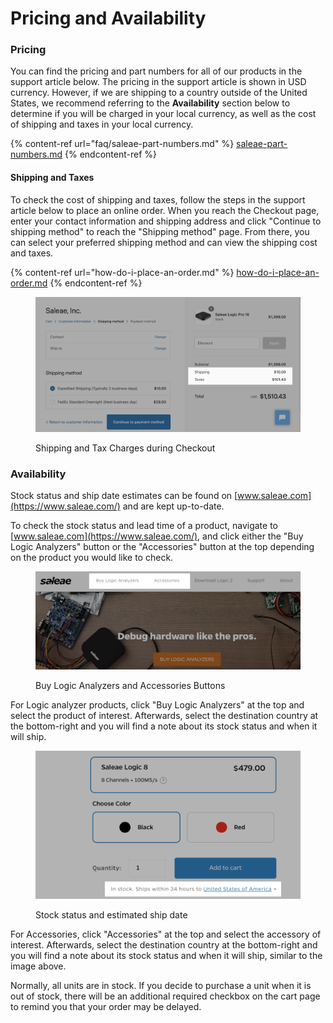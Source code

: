 # Pricing and Availability

### Pricing

You can find the pricing and part numbers for all of our products in the support article below. The pricing in the support article is shown in USD currency. However, if we are shipping to a country outside of the United States, we recommend referring to the **Availability** section below to determine if you will be charged in your local currency, as well as the cost of shipping and taxes in your local currency.

{% content-ref url="faq/saleae-part-numbers.md" %}
[saleae-part-numbers.md](faq/saleae-part-numbers.md)
{% endcontent-ref %}

#### Shipping and Taxes

To check the cost of shipping and taxes, follow the steps in the support article below to place an online order. When you reach the Checkout page, enter your contact information and shipping address and click "Continue to shipping method" to reach the "Shipping method" page. From there, you can select your preferred shipping method and can view the shipping cost and taxes.

{% content-ref url="how-do-i-place-an-order.md" %}
[how-do-i-place-an-order.md](how-do-i-place-an-order.md)
{% endcontent-ref %}

<figure><img src="../.gitbook/assets/Screen Shot 2022-10-12 at 1.35.16 PM.png" alt=""><figcaption><p>Shipping and Tax Charges during Checkout</p></figcaption></figure>

### Availability

Stock status and ship date estimates can be found on [www.saleae.com](https://www.saleae.com/) and are kept up-to-date.

To check the stock status and lead time of a product, navigate to [www.saleae.com](https://www.saleae.com/), and click either the "Buy Logic Analyzers" button or the "Accessories" button at the top depending on the product you would like to check.

<figure><img src="../.gitbook/assets/Screen Shot 2022-10-12 at 1.40.31 PM.png" alt=""><figcaption><p>Buy Logic Analyzers and Accessories Buttons</p></figcaption></figure>

For Logic analyzer products, click "Buy Logic Analyzers" at the top and select the product of interest. Afterwards, select the destination country at the bottom-right and you will find a note about its stock status and when it will ship.

<figure><img src="../.gitbook/assets/Screen Shot 2022-10-12 at 1.43.50 PM.png" alt=""><figcaption><p>Stock status and estimated ship date</p></figcaption></figure>

For Accessories, click "Accessories" at the top and select the accessory of interest. Afterwards, select the destination country at the bottom-right and you will find a note about its stock status and when it will ship, similar to the image above.

Normally, all units are in stock. If you decide to purchase a unit when it is out of stock, there will be an additional required checkbox on the cart page to remind you that your order may be delayed.
